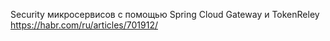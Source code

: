 Security микросервисов с помощью Spring Cloud Gateway и TokenReley
https://habr.com/ru/articles/701912/
